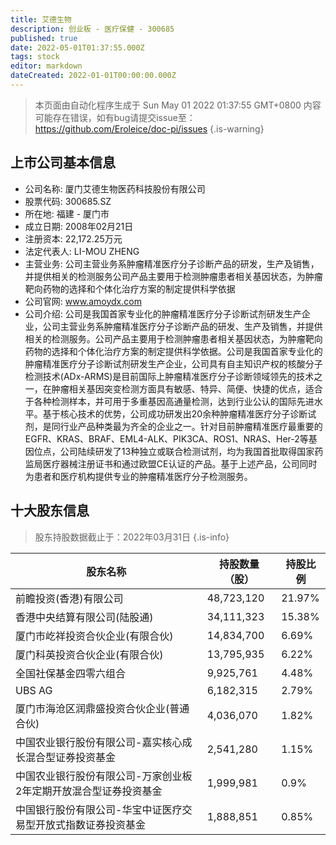```yaml
---
title: 艾德生物
description: 创业板 - 医疗保健 - 300685
published: true
date: 2022-05-01T01:37:55.000Z
tags: stock
editor: markdown
dateCreated: 2022-01-01T00:00:00.000Z
---
```


> 本页面由自动化程序生成于 Sun May 01 2022 01:37:55 GMT+0800
> 内容可能存在错误，如有bug请提交issue至：https://github.com/Eroleice/doc-pi/issues
{.is-warning}

## 上市公司基本信息
- 公司名称: 厦门艾德生物医药科技股份有限公司
- 股票代码: 300685.SZ
- 所在地: 福建 - 厦门市
- 成立日期: 2008年02月21日
- 注册资本: 22,172.25万元
- 法定代表人: LI-MOU ZHENG
- 主营业务: 公司主营业务系肿瘤精准医疗分子诊断产品的研发，生产及销售，并提供相关的检测服务公司产品主要用于检测肿瘤患者相关基因状态，为肿瘤靶向药物的选择和个体化治疗方案的制定提供科学依据
- 公司官网: www.amoydx.com
- 公司介绍: 公司是我国首家专业化的肿瘤精准医疗分子诊断试剂研发生产企业，公司主营业务系肿瘤精准医疗分子诊断产品的研发、生产及销售，并提供相关的检测服务。公司产品主要用于检测肿瘤患者相关基因状态，为肿瘤靶向药物的选择和个体化治疗方案的制定提供科学依据。公司是我国首家专业化的肿瘤精准医疗分子诊断试剂研发生产企业，公司具有自主知识产权的核酸分子检测技术(ADx-ARMS)是目前国际上肿瘤精准医疗分子诊断领域领先的技术之一，在肿瘤相关基因突变检测方面具有敏感、特异、简便、快捷的优点，适合于各种检测样本，并可用于多重基因高通量检测，达到行业公认的国际先进水平。基于核心技术的优势，公司成功研发出20余种肿瘤精准医疗分子诊断试剂，是同行业产品种类最为齐全的企业之一。针对目前肿瘤精准医疗最重要的EGFR、KRAS、BRAF、EML4-ALK、PIK3CA、ROS1、NRAS、Her-2等基因位点，公司陆续研发了13种独立或联合检测试剂，均为我国首批取得国家药监局医疗器械注册证书和通过欧盟CE认证的产品。基于上述产品，公司同时为患者和医疗机构提供专业的肿瘤精准医疗分子检测服务。


## 十大股东信息
> 股东持股数据截止于：2022年03月31日
{.is-info}

| 股东名称 | 持股数量（股） | 持股比例 |
| --- | --- | --- |
| 前瞻投资(香港)有限公司 | 48,723,120 | 21.97% |
| 香港中央结算有限公司(陆股通) | 34,111,323 | 15.38% |
| 厦门市屹祥投资合伙企业(有限合伙) | 14,834,700 | 6.69% |
| 厦门科英投资合伙企业(有限合伙) | 13,795,935 | 6.22% |
| 全国社保基金四零六组合 | 9,925,761 | 4.48% |
| UBS AG | 6,182,315 | 2.79% |
| 厦门市海沧区润鼎盛投资合伙企业(普通合伙) | 4,036,070 | 1.82% |
| 中国农业银行股份有限公司-嘉实核心成长混合型证券投资基金 | 2,541,280 | 1.15% |
| 中国农业银行股份有限公司-万家创业板2年定期开放混合型证券投资基金 | 1,999,981 | 0.9% |
| 中国银行股份有限公司-华宝中证医疗交易型开放式指数证券投资基金 | 1,888,851 | 0.85% |





